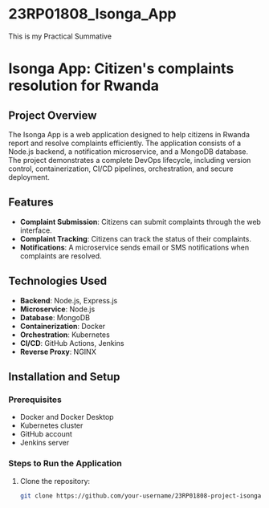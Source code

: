 # 23RP01808_Isonga_App
This is my Practical Summative
# Isonga App: Citizen's complaints resolution for Rwanda

## Project Overview
The Isonga App is a web application designed to help citizens in Rwanda report and resolve complaints efficiently. The application consists of a Node.js backend, a notification microservice, and a MongoDB database. The project demonstrates a complete DevOps lifecycle, including version control, containerization, CI/CD pipelines, orchestration, and secure deployment.

## Features
- **Complaint Submission**: Citizens can submit complaints through the web interface.
- **Complaint Tracking**: Citizens can track the status of their complaints.
- **Notifications**: A microservice sends email or SMS notifications when complaints are resolved.

## Technologies Used
- **Backend**: Node.js, Express.js
- **Microservice**: Node.js
- **Database**: MongoDB
- **Containerization**: Docker
- **Orchestration**: Kubernetes
- **CI/CD**: GitHub Actions, Jenkins
- **Reverse Proxy**: NGINX

## Installation and Setup

### Prerequisites
- Docker and Docker Desktop
- Kubernetes cluster
- GitHub account
- Jenkins server

### Steps to Run the Application
1. Clone the repository:
   ```bash
   git clone https://github.com/your-username/23RP01808-project-isonga-app.git
